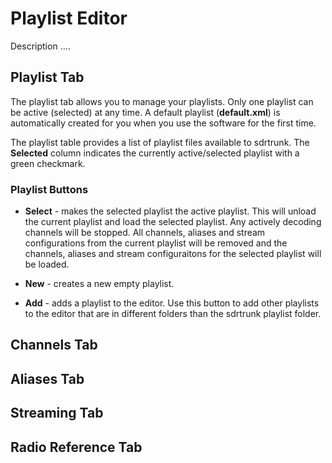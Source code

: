 # Playlist Editor

Description ....

## Playlist Tab
The playlist tab allows you to manage your playlists.  Only one playlist can be active (selected) at any time. A default playlist (**default.xml**) is automatically created for you when you use the software for the first time.

The playlist table provides a list of playlist files available to sdrtrunk.  The **Selected** column indicates the currently active/selected playlist with a green checkmark.

### Playlist Buttons
* **Select** - makes the selected playlist the active playlist.  This will unload the current playlist and load the selected playlist.  Any actively decoding channels will be stopped.  All channels, aliases and stream configurations from the current playlist will be removed and the channels, aliases and stream configuraitons for the selected playlist will be loaded.

* **New** - creates a new empty playlist.
* **Add** - adds a playlist to the editor.  Use this button to add other playlists to the editor that are in different folders than the sdrtrunk playlist folder.

## Channels Tab

## Aliases Tab

## Streaming Tab

## Radio Reference Tab

